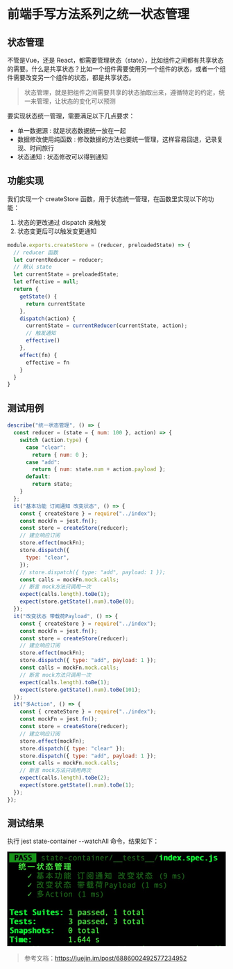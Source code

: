# 前端手写方法系列之统一状态管理



## 状态管理

不管是Vue，还是 React，都需要管理状态（state），比如组件之间都有共享状态的需要。什么是共享状态？比如一个组件需要使用另一个组件的状态，或者一个组件需要改变另一个组件的状态，都是共享状态。

> 状态管理，就是把组件之间需要共享的状态抽取出来，遵循特定的约定，统一来管理，让状态的变化可以预测

要实现状态统一管理，需要满足以下几点要求：
- 单一数据源 : 就是状态数据统一放在一起
- 数据修改使用纯函数 : 修改数据的方法也要统一管理，这样容易回退，记录复现、时间旅行
- 状态通知 : 状态修改可以得到通知

## 功能实现
我们实现一个 createStore 函数，用于状态统一管理，在函数里实现以下的功能：
1. 状态的更改通过 dispatch 来触发
2. 状态变更后可以触发变更通知

```js
module.exports.createStore = (reducer, preloadedState) => {
  // reducer 函数
  let currentReducer = reducer;
  // 默认 state
  let currentState = preloadedState;
  let effective = null;
  return {
    getState() {
      return currentState
    },
    dispatch(action) {
      currentState = currentReducer(currentState, action);
      // 触发通知
      effective()
    },
    effect(fn) {
      effective = fn
    }
  }
}
```

## 测试用例

```js
describe("统一状态管理", () => {
  const reducer = (state = { num: 100 }, action) => {
    switch (action.type) {
      case "clear":
        return { num: 0 };
      case "add":
        return { num: state.num + action.payload };
      default:
        return state;
    }
  };
  it("基本功能 订阅通知 改变状态", () => {
    const { createStore } = require("../index");
    const mockFn = jest.fn();
    const store = createStore(reducer);
    // 建立响应订阅
    store.effect(mockFn);
    store.dispatch({
      type: "clear",
    });
    // store.dispatch({ type: "add", payload: 1 });
    const calls = mockFn.mock.calls;
    // 断言 mock方法只调用一次
    expect(calls.length).toBe(1);
    expect(store.getState().num).toBe(0);
  });
  it("改变状态 带载荷Payload", () => {
    const { createStore } = require("../index");
    const mockFn = jest.fn();
    const store = createStore(reducer);
    // 建立响应订阅
    store.effect(mockFn);
    store.dispatch({ type: "add", payload: 1 });
    const calls = mockFn.mock.calls;
    // 断言 mock方法只调用一次
    expect(calls.length).toBe(1);
    expect(store.getState().num).toBe(101);
  });
  it("多Action", () => {
    const { createStore } = require("../index");
    const mockFn = jest.fn();
    const store = createStore(reducer);
    // 建立响应订阅
    store.effect(mockFn);
    store.dispatch({ type: "clear" });
    store.dispatch({ type: "add", payload: 1 });
    const calls = mockFn.mock.calls;
    // 断言 mock方法只调用两次
    expect(calls.length).toBe(2);
    expect(store.getState().num).toBe(1);
  });
});
```
## 测试结果
执行  jest state-container --watchAll 命令，结果如下：

![](/assets/state-container.png)

> 参考文档：https://juejin.im/post/6886002492577234952
